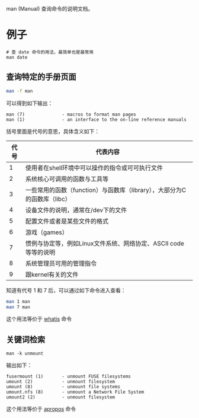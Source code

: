 man (Manual) 查询命令的说明文档。

# 例子

```
# 查 date 命令的用法，最简单也是最常用
man date
```

## 查询特定的手册页面

```sh
man -f man
```

可以得到如下输出：

```
man (7)              - macros to format man pages
man (1)              - an interface to the on-line reference manuals
```

括号里面是代号的意思，具体含义如下：

| 代号 | 代表内容 |
| - | - |
| 1 | 使用者在shell环境中可以操作的指令或可可执行文件 |
| 2 | 系统核心可调用的函数与工具等 |
| 3 | 一些常用的函数（function）与函数库（library），大部分为C的函数库（libc） |
| 4 | 设备文件的说明，通常在/dev下的文件 |
| 5 | 配置文件或者是某些文件的格式 |
| 6 | 游戏（games） |
| 7 | 惯例与协定等，例如Linux文件系统、网络协定、ASCII code等等的说明 |
| 8 | 系统管理员可用的管理指令 |
| 9 | 跟kernel有关的文件 |

知道有代号 1 和 7 后，可以通过如下命令进入查看：

```sh
man 1 man
man 7 man
```

这个用法等价于 [whatis](whatis.md) 命令

## 关键词检索

```
man -k unmount
```

输出如下：

```
fusermount (1)       - unmount FUSE filesystems
umount (2)           - unmount filesystem
umount (8)           - unmount file systems
umount.nfs (8)       - unmount a Network File System
umount2 (2)          - unmount filesystem
```

这个用法等价于 [apropos](apropos.md) 命令